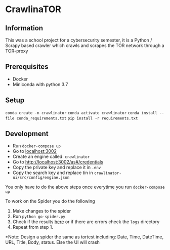 # CrawlinaTOR

## Information
This was a school project for a cybersecurity semester, it is a Python / Scrapy based crawler which crawls and scrapes the TOR network through a TOR-proxy

## Prerequisites

- Docker
- Miniconda with python 3.7

## Setup

```conda create -n crawlinator```
```conda activate crawlinator```
```conda install --file conda_requirements.txt```
```pip install -r requirements.txt```

## Development

- Run ```docker-compose up```
- Go to [localhost:3002](http://localhost:3002)
- Create an engine called: `crawlinator`
- Go to [http://localhost:3002/as#/credentials](http://localhost:3002/as#/credentials)
- Copy the private key and replace it in `.env`
- Copy the search key and replace tin in `crawlinator-ui/src/config/engine.json`

You only have to do the above steps once everytime you run `docker-compose up`

To work on the Spider you do the following

1. Make changes to the spider
2. Run ```python go-spider.py```
3. Check if the results [here](http://localhost:3002/as#/engines/crawlinator/documents) or if there are errors check the `logs` directory
4. Repeat from step 1.

*Note: Design a spider the same as tortest including: Date, Time, DateTime, URL, Title, Body, status. Else the UI will crash

